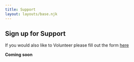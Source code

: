 ```yaml
---
title: Support
layout: layouts/base.njk
---
```


## Sign up for Support

If you would also like to Volunteer please fill out the form [here](/volunteer)


 **Coming soon**
